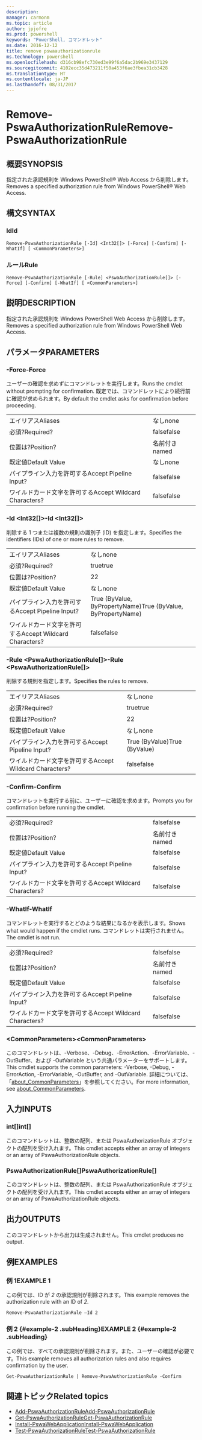 ```yaml
---
description: 
manager: carmonm
ms.topic: article
author: jpjofre
ms.prod: powershell
keywords: "PowerShell, コマンドレット"
ms.date: 2016-12-12
title: remove pswaauthorizationrule
ms.technology: powershell
ms.openlocfilehash: d316cb98efc730ed3e99f6a5dac2b969e3437129
ms.sourcegitcommit: 4102ecc35d473211f50a453f6ae3fbea31cb3428
ms.translationtype: HT
ms.contentlocale: ja-JP
ms.lasthandoff: 08/31/2017
---
```

#  <a name="remove-pswaauthorizationrule"></a><span data-ttu-id="50a5c-103">Remove-PswaAuthorizationRule</span><span class="sxs-lookup"><span data-stu-id="50a5c-103">Remove-PswaAuthorizationRule</span></span>

##  <a name="synopsis"></a><span data-ttu-id="50a5c-104">概要</span><span class="sxs-lookup"><span data-stu-id="50a5c-104">SYNOPSIS</span></span>

<span data-ttu-id="50a5c-105">指定された承認規則を Windows PowerShell® Web Access から削除します。</span><span class="sxs-lookup"><span data-stu-id="50a5c-105">Removes a specified authorization rule from Windows PowerShell® Web Access.</span></span>

## <a name="syntax"></a><span data-ttu-id="50a5c-106">構文</span><span class="sxs-lookup"><span data-stu-id="50a5c-106">SYNTAX</span></span>

###  <a name="id"></a><span data-ttu-id="50a5c-107">Id</span><span class="sxs-lookup"><span data-stu-id="50a5c-107">Id</span></span>
```
Remove-PswaAuthorizationRule [-Id] <Int32[]> [-Force] [-Confirm] [-WhatIf] [ <CommonParameters>]
```

### <a name="rule"></a><span data-ttu-id="50a5c-108">ルール</span><span class="sxs-lookup"><span data-stu-id="50a5c-108">Rule</span></span>
```
Remove-PswaAuthorizationRule [-Rule] <PswaAuthorizationRule[]> [-Force] [-Confirm] [-WhatIf] [ <CommonParameters>]
```

## <a name="description"></a><span data-ttu-id="50a5c-109">説明</span><span class="sxs-lookup"><span data-stu-id="50a5c-109">DESCRIPTION</span></span>

<span data-ttu-id="50a5c-110">指定された承認規則を Windows PowerShell Web Access から削除します。</span><span class="sxs-lookup"><span data-stu-id="50a5c-110">Removes a specified authorization rule from Windows PowerShell Web Access.</span></span>

## <a name="parameters"></a><span data-ttu-id="50a5c-111">パラメータ</span><span class="sxs-lookup"><span data-stu-id="50a5c-111">PARAMETERS</span></span>

### <a name="-force"></a><span data-ttu-id="50a5c-112">-Force</span><span class="sxs-lookup"><span data-stu-id="50a5c-112">-Force</span></span>

<span data-ttu-id="50a5c-113">ユーザーの確認を求めずにコマンドレットを実行します。</span><span class="sxs-lookup"><span data-stu-id="50a5c-113">Runs the cmdlet without prompting for confirmation.</span></span> <span data-ttu-id="50a5c-114">既定では、コマンドレットにより続行前に確認が求められます。</span><span class="sxs-lookup"><span data-stu-id="50a5c-114">By default the cmdlet asks for confirmation before proceeding.</span></span>

|||  
|-|-|
| <span data-ttu-id="50a5c-115">エイリアス</span><span class="sxs-lookup"><span data-stu-id="50a5c-115">Aliases</span></span>                              | <span data-ttu-id="50a5c-116">なし</span><span class="sxs-lookup"><span data-stu-id="50a5c-116">none</span></span>                                 |
| <span data-ttu-id="50a5c-117">必須?</span><span class="sxs-lookup"><span data-stu-id="50a5c-117">Required?</span></span>                            | <span data-ttu-id="50a5c-118">false</span><span class="sxs-lookup"><span data-stu-id="50a5c-118">false</span></span>                                |
| <span data-ttu-id="50a5c-119">位置は?</span><span class="sxs-lookup"><span data-stu-id="50a5c-119">Position?</span></span>                            | <span data-ttu-id="50a5c-120">名前付き</span><span class="sxs-lookup"><span data-stu-id="50a5c-120">named</span></span>                                |
| <span data-ttu-id="50a5c-121">既定値</span><span class="sxs-lookup"><span data-stu-id="50a5c-121">Default Value</span></span>                        | <span data-ttu-id="50a5c-122">なし</span><span class="sxs-lookup"><span data-stu-id="50a5c-122">none</span></span>                                 |
| <span data-ttu-id="50a5c-123">パイプライン入力を許可する</span><span class="sxs-lookup"><span data-stu-id="50a5c-123">Accept Pipeline Input?</span></span>               | <span data-ttu-id="50a5c-124">false</span><span class="sxs-lookup"><span data-stu-id="50a5c-124">false</span></span>                                |
| <span data-ttu-id="50a5c-125">ワイルドカード文字を許可する</span><span class="sxs-lookup"><span data-stu-id="50a5c-125">Accept Wildcard Characters?</span></span>          | <span data-ttu-id="50a5c-126">false</span><span class="sxs-lookup"><span data-stu-id="50a5c-126">false</span></span>                                |

### <a name="-id-ltint32gt"></a><span data-ttu-id="50a5c-127">-Id &lt;Int32\[\]&gt;</span><span class="sxs-lookup"><span data-stu-id="50a5c-127">-Id &lt;Int32\[\]&gt;</span></span>

<span data-ttu-id="50a5c-128">削除する 1 つまたは複数の規則の識別子 (ID) を指定します。</span><span class="sxs-lookup"><span data-stu-id="50a5c-128">Specifies the identifiers (IDs) of one or more rules to remove.</span></span>

|||  
|-|-|
| <span data-ttu-id="50a5c-129">エイリアス</span><span class="sxs-lookup"><span data-stu-id="50a5c-129">Aliases</span></span>                              | <span data-ttu-id="50a5c-130">なし</span><span class="sxs-lookup"><span data-stu-id="50a5c-130">none</span></span>                                 |
| <span data-ttu-id="50a5c-131">必須?</span><span class="sxs-lookup"><span data-stu-id="50a5c-131">Required?</span></span>                            | <span data-ttu-id="50a5c-132">true</span><span class="sxs-lookup"><span data-stu-id="50a5c-132">true</span></span>                                 |
| <span data-ttu-id="50a5c-133">位置は?</span><span class="sxs-lookup"><span data-stu-id="50a5c-133">Position?</span></span>                            | <span data-ttu-id="50a5c-134">2</span><span class="sxs-lookup"><span data-stu-id="50a5c-134">2</span></span>                                    |
| <span data-ttu-id="50a5c-135">既定値</span><span class="sxs-lookup"><span data-stu-id="50a5c-135">Default Value</span></span>                        | <span data-ttu-id="50a5c-136">なし</span><span class="sxs-lookup"><span data-stu-id="50a5c-136">none</span></span>                                 |
| <span data-ttu-id="50a5c-137">パイプライン入力を許可する</span><span class="sxs-lookup"><span data-stu-id="50a5c-137">Accept Pipeline Input?</span></span>               | <span data-ttu-id="50a5c-138">True (ByValue, ByPropertyName)</span><span class="sxs-lookup"><span data-stu-id="50a5c-138">True (ByValue, ByPropertyName)</span></span>       |
| <span data-ttu-id="50a5c-139">ワイルドカード文字を許可する</span><span class="sxs-lookup"><span data-stu-id="50a5c-139">Accept Wildcard Characters?</span></span>          | <span data-ttu-id="50a5c-140">false</span><span class="sxs-lookup"><span data-stu-id="50a5c-140">false</span></span>                                |

### <a name="-rule-ltpswaauthorizationrulegt"></a><span data-ttu-id="50a5c-141">-Rule &lt;PswaAuthorizationRule\[\]&gt;</span><span class="sxs-lookup"><span data-stu-id="50a5c-141">-Rule &lt;PswaAuthorizationRule\[\]&gt;</span></span>

<span data-ttu-id="50a5c-142">削除する規則を指定します。</span><span class="sxs-lookup"><span data-stu-id="50a5c-142">Specifies the rules to remove.</span></span>

|||  
|-|-|
| <span data-ttu-id="50a5c-143">エイリアス</span><span class="sxs-lookup"><span data-stu-id="50a5c-143">Aliases</span></span>                              | <span data-ttu-id="50a5c-144">なし</span><span class="sxs-lookup"><span data-stu-id="50a5c-144">none</span></span>                                 |
| <span data-ttu-id="50a5c-145">必須?</span><span class="sxs-lookup"><span data-stu-id="50a5c-145">Required?</span></span>                            | <span data-ttu-id="50a5c-146">true</span><span class="sxs-lookup"><span data-stu-id="50a5c-146">true</span></span>                                 |
| <span data-ttu-id="50a5c-147">位置は?</span><span class="sxs-lookup"><span data-stu-id="50a5c-147">Position?</span></span>                            | <span data-ttu-id="50a5c-148">2</span><span class="sxs-lookup"><span data-stu-id="50a5c-148">2</span></span>                                    |
| <span data-ttu-id="50a5c-149">既定値</span><span class="sxs-lookup"><span data-stu-id="50a5c-149">Default Value</span></span>                        | <span data-ttu-id="50a5c-150">なし</span><span class="sxs-lookup"><span data-stu-id="50a5c-150">none</span></span>                                 |
| <span data-ttu-id="50a5c-151">パイプライン入力を許可する</span><span class="sxs-lookup"><span data-stu-id="50a5c-151">Accept Pipeline Input?</span></span>               | <span data-ttu-id="50a5c-152">True (ByValue)</span><span class="sxs-lookup"><span data-stu-id="50a5c-152">True (ByValue)</span></span>                       |
| <span data-ttu-id="50a5c-153">ワイルドカード文字を許可する</span><span class="sxs-lookup"><span data-stu-id="50a5c-153">Accept Wildcard Characters?</span></span>          | <span data-ttu-id="50a5c-154">false</span><span class="sxs-lookup"><span data-stu-id="50a5c-154">false</span></span>                                |

### <a name="-confirm"></a><span data-ttu-id="50a5c-155">-Confirm</span><span class="sxs-lookup"><span data-stu-id="50a5c-155">-Confirm</span></span>

<span data-ttu-id="50a5c-156">コマンドレットを実行する前に、ユーザーに確認を求めます。</span><span class="sxs-lookup"><span data-stu-id="50a5c-156">Prompts you for confirmation before running the cmdlet.</span></span>

|||  
|-|-|
| <span data-ttu-id="50a5c-157">必須?</span><span class="sxs-lookup"><span data-stu-id="50a5c-157">Required?</span></span>                            | <span data-ttu-id="50a5c-158">false</span><span class="sxs-lookup"><span data-stu-id="50a5c-158">false</span></span>                                |
| <span data-ttu-id="50a5c-159">位置は?</span><span class="sxs-lookup"><span data-stu-id="50a5c-159">Position?</span></span>                            | <span data-ttu-id="50a5c-160">名前付き</span><span class="sxs-lookup"><span data-stu-id="50a5c-160">named</span></span>                                |
| <span data-ttu-id="50a5c-161">既定値</span><span class="sxs-lookup"><span data-stu-id="50a5c-161">Default Value</span></span>                        | <span data-ttu-id="50a5c-162">false</span><span class="sxs-lookup"><span data-stu-id="50a5c-162">false</span></span>                                |
| <span data-ttu-id="50a5c-163">パイプライン入力を許可する</span><span class="sxs-lookup"><span data-stu-id="50a5c-163">Accept Pipeline Input?</span></span>               | <span data-ttu-id="50a5c-164">false</span><span class="sxs-lookup"><span data-stu-id="50a5c-164">false</span></span>                                |
| <span data-ttu-id="50a5c-165">ワイルドカード文字を許可する</span><span class="sxs-lookup"><span data-stu-id="50a5c-165">Accept Wildcard Characters?</span></span>          | <span data-ttu-id="50a5c-166">false</span><span class="sxs-lookup"><span data-stu-id="50a5c-166">false</span></span>                                |

### <a name="-whatif"></a><span data-ttu-id="50a5c-167">-WhatIf</span><span class="sxs-lookup"><span data-stu-id="50a5c-167">-WhatIf</span></span>

<span data-ttu-id="50a5c-168">コマンドレットを実行するとどのような結果になるかを表示します。</span><span class="sxs-lookup"><span data-stu-id="50a5c-168">Shows what would happen if the cmdlet runs.</span></span> <span data-ttu-id="50a5c-169">コマンドレットは実行されません。</span><span class="sxs-lookup"><span data-stu-id="50a5c-169">The cmdlet is not run.</span></span>

|||  
|-|-|
| <span data-ttu-id="50a5c-170">必須?</span><span class="sxs-lookup"><span data-stu-id="50a5c-170">Required?</span></span>                            | <span data-ttu-id="50a5c-171">false</span><span class="sxs-lookup"><span data-stu-id="50a5c-171">false</span></span>                                |
| <span data-ttu-id="50a5c-172">位置は?</span><span class="sxs-lookup"><span data-stu-id="50a5c-172">Position?</span></span>                            | <span data-ttu-id="50a5c-173">名前付き</span><span class="sxs-lookup"><span data-stu-id="50a5c-173">named</span></span>                                |
| <span data-ttu-id="50a5c-174">既定値</span><span class="sxs-lookup"><span data-stu-id="50a5c-174">Default Value</span></span>                        | <span data-ttu-id="50a5c-175">false</span><span class="sxs-lookup"><span data-stu-id="50a5c-175">false</span></span>                                |
| <span data-ttu-id="50a5c-176">パイプライン入力を許可する</span><span class="sxs-lookup"><span data-stu-id="50a5c-176">Accept Pipeline Input?</span></span>               | <span data-ttu-id="50a5c-177">false</span><span class="sxs-lookup"><span data-stu-id="50a5c-177">false</span></span>                                |
| <span data-ttu-id="50a5c-178">ワイルドカード文字を許可する</span><span class="sxs-lookup"><span data-stu-id="50a5c-178">Accept Wildcard Characters?</span></span>          | <span data-ttu-id="50a5c-179">false</span><span class="sxs-lookup"><span data-stu-id="50a5c-179">false</span></span>                                |

### <a name="ltcommonparametersgt"></a><span data-ttu-id="50a5c-180">&lt;CommonParameters&gt;</span><span class="sxs-lookup"><span data-stu-id="50a5c-180">&lt;CommonParameters&gt;</span></span>

<span data-ttu-id="50a5c-181">このコマンドレットは、-Verbose、-Debug、-ErrorAction、-ErrorVariable、-OutBuffer、および -OutVariable という共通パラメーターをサポートします。</span><span class="sxs-lookup"><span data-stu-id="50a5c-181">This cmdlet supports the common parameters: -Verbose, -Debug, -ErrorAction, -ErrorVariable, -OutBuffer, and -OutVariable.</span></span>
<span data-ttu-id="50a5c-182">詳細については、「[about_CommonParameters](http://go.microsoft.com/fwlink/p/?LinkID=113216)」を参照してください。</span><span class="sxs-lookup"><span data-stu-id="50a5c-182">For more information, see [about_CommonParameters](http://go.microsoft.com/fwlink/p/?LinkID=113216).</span></span>

## <a name="inputs"></a><span data-ttu-id="50a5c-183">入力</span><span class="sxs-lookup"><span data-stu-id="50a5c-183">INPUTS</span></span>

###  <a name="int"></a><span data-ttu-id="50a5c-184">int\[\]</span><span class="sxs-lookup"><span data-stu-id="50a5c-184">int\[\]</span></span>

<span data-ttu-id="50a5c-185">このコマンドレットは、整数の配列、または PswaAuthorizationRule オブジェクトの配列を受け入れます。</span><span class="sxs-lookup"><span data-stu-id="50a5c-185">This cmdlet accepts either an array of integers or an array of PswaAuthorizationRule objects.</span></span>

###  <a name="pswaauthorizationrule"></a><span data-ttu-id="50a5c-186">PswaAuthorizationRule\[\]</span><span class="sxs-lookup"><span data-stu-id="50a5c-186">PswaAuthorizationRule\[\]</span></span>

<span data-ttu-id="50a5c-187">このコマンドレットは、整数の配列、または PswaAuthorizationRule オブジェクトの配列を受け入れます。</span><span class="sxs-lookup"><span data-stu-id="50a5c-187">This cmdlet accepts either an array of integers or an array of PswaAuthorizationRule objects.</span></span>

##  <a name="outputs"></a><span data-ttu-id="50a5c-188">出力</span><span class="sxs-lookup"><span data-stu-id="50a5c-188">OUTPUTS</span></span>

<span data-ttu-id="50a5c-189">このコマンドレットから出力は生成されません。</span><span class="sxs-lookup"><span data-stu-id="50a5c-189">This cmdlet produces no output.</span></span>

## <a name="examples"></a><span data-ttu-id="50a5c-190">例</span><span class="sxs-lookup"><span data-stu-id="50a5c-190">EXAMPLES</span></span>

### <a name="example-1"></a><span data-ttu-id="50a5c-191">例 1</span><span class="sxs-lookup"><span data-stu-id="50a5c-191">EXAMPLE 1</span></span>

<span data-ttu-id="50a5c-192">この例では、ID が *2* の承認規則が削除されます。</span><span class="sxs-lookup"><span data-stu-id="50a5c-192">This example removes the authorization rule with an ID of *2*.</span></span>

```
Remove-PswaAuthorizationRule –Id 2
```

### <a name="example-2-example-2-subheading"></a><span data-ttu-id="50a5c-193">例 2 {#example-2 .subHeading}</span><span class="sxs-lookup"><span data-stu-id="50a5c-193">EXAMPLE 2 {#example-2 .subHeading}</span></span>

<span data-ttu-id="50a5c-194">この例では、すべての承認規則が削除されます。また、ユーザーの確認が必要です。</span><span class="sxs-lookup"><span data-stu-id="50a5c-194">This example removes all authorization rules and also requires confirmation by the user.</span></span>

```
Get-PswaAuthorizationRule | Remove-PswaAuthorizationRule -Confirm
```

##  <a name="related-topics"></a><span data-ttu-id="50a5c-195">関連トピック</span><span class="sxs-lookup"><span data-stu-id="50a5c-195">Related topics</span></span>

-  [<span data-ttu-id="50a5c-196">Add-PswaAuthorizationRule</span><span class="sxs-lookup"><span data-stu-id="50a5c-196">Add-PswaAuthorizationRule</span></span>](add-pswaauthorizationrule.md)
-  [<span data-ttu-id="50a5c-197">Get-PswaAuthorizationRule</span><span class="sxs-lookup"><span data-stu-id="50a5c-197">Get-PswaAuthorizationRule</span></span>](get-pswaauthorizationrule.md)
-  [<span data-ttu-id="50a5c-198">Install-PswaWebApplication</span><span class="sxs-lookup"><span data-stu-id="50a5c-198">Install-PswaWebApplication</span></span>](install-pswawebapplication.md)
-  [<span data-ttu-id="50a5c-199">Test-PswaAuthorizationRule</span><span class="sxs-lookup"><span data-stu-id="50a5c-199">Test-PswaAuthorizationRule</span></span>](test-pswaauthorizationrule.md)
